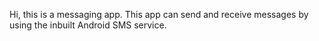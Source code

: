Hi, this is a messaging app.
This app can send and receive messages by using the inbuilt Android SMS service.